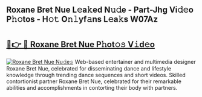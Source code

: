 ## Roxane Bret Nue L𝚎a𝚔ed N𝚞𝚍e - Part-Jhg Vi𝚍𝚎o P𝚑𝚘tos - H𝚘𝚝 O𝚗𝚕yf𝚊ns L𝚎a𝚔s W07Az

# <h2><a href="http://kfac013.oniu.top/?m=Roxane+Bret+Nue">🔗👉 🔴 Roxane Bret Nue P𝚑ot𝚘𝚜 V𝚒d𝚎o</a></h2>

[![Roxane Bret Nue Nu𝚍e𝚜](https://i.imgur.com/0qMVB7G.gif)](http://kfac013.oniu.top/?m=Roxane+Bret+Nue)
Web-based entertainer and multimedia designer Roxane Bret Nue, celebrated for disseminating dance and lifestyle knowledge through trending dance sequences and short videos. Skilled contortionist partner Roxane Bret Nue, celebrated for their remarkable abilities and accomplishments in contorting their body with partners.  
